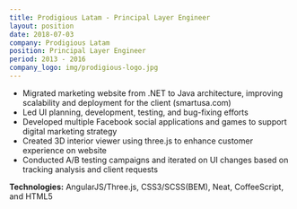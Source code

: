 ```yaml
---
title: Prodigious Latam - Principal Layer Engineer
layout: position
date: 2018-07-03
company: Prodigious Latam
position: Principal Layer Engineer
period: 2013 - 2016
company_logo: img/prodigious-logo.jpg
---
```

- Migrated marketing website from .NET to Java architecture, improving scalability and deployment for the client (smartusa.com)
- Led UI planning, development, testing, and bug-fixing efforts
- Developed multiple Facebook social applications and games to support digital marketing strategy
- Created 3D interior viewer using three.js to enhance customer experience on website
- Conducted A/B testing campaigns and iterated on UI changes based on tracking analysis and client requests

**Technologies:** AngularJS/Three.js, CSS3/SCSS(BEM), Neat, CoffeeScript, and HTML5
